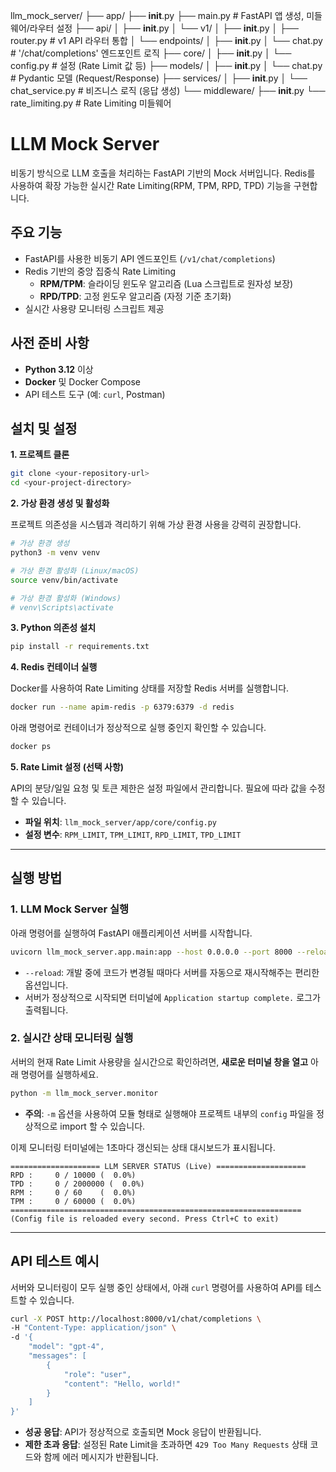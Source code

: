 llm_mock_server/
├── app/
    ├── __init__.py
    ├── main.py             # FastAPI 앱 생성, 미들웨어/라우터 설정
    ├── api/
    │   ├── __init__.py
    │   └── v1/
    │       ├── __init__.py
    │       ├── router.py       # v1 API 라우터 통합
    │       └── endpoints/
    │           ├── __init__.py
    │           └── chat.py     # '/chat/completions' 엔드포인트 로직
    ├── core/
    │   ├── __init__.py
    │   └── config.py         # 설정 (Rate Limit 값 등)
    ├── models/
    │   ├── __init__.py
    │   └── chat.py           # Pydantic 모델 (Request/Response)
    ├── services/
    │   ├── __init__.py
    │   └── chat_service.py   # 비즈니스 로직 (응답 생성)
    └── middleware/
        ├── __init__.py
        └── rate_limiting.py  # Rate Limiting 미들웨어

# LLM Mock Server

비동기 방식으로 LLM 호출을 처리하는 FastAPI 기반의 Mock 서버입니다. Redis를 사용하여 확장 가능한 실시간 Rate Limiting(RPM, TPM, RPD, TPD) 기능을 구현합니다.

## 주요 기능

-   FastAPI를 사용한 비동기 API 엔드포인트 (`/v1/chat/completions`)
-   Redis 기반의 중앙 집중식 Rate Limiting
    -   **RPM/TPM**: 슬라이딩 윈도우 알고리즘 (Lua 스크립트로 원자성 보장)
    -   **RPD/TPD**: 고정 윈도우 알고리즘 (자정 기준 초기화)
-   실시간 사용량 모니터링 스크립트 제공

## 사전 준비 사항

-   **Python 3.12** 이상
-   **Docker** 및 Docker Compose
-   API 테스트 도구 (예: `curl`, Postman)

## 설치 및 설정

**1. 프로젝트 클론**

```bash
git clone <your-repository-url>
cd <your-project-directory>
```

**2. 가상 환경 생성 및 활성화**

프로젝트 의존성을 시스템과 격리하기 위해 가상 환경 사용을 강력히 권장합니다.

```bash
# 가상 환경 생성
python3 -m venv venv

# 가상 환경 활성화 (Linux/macOS)
source venv/bin/activate

# 가상 환경 활성화 (Windows)
# venv\Scripts\activate
```

**3. Python 의존성 설치**

```bash
pip install -r requirements.txt
```

**4. Redis 컨테이너 실행**

Docker를 사용하여 Rate Limiting 상태를 저장할 Redis 서버를 실행합니다.

```bash
docker run --name apim-redis -p 6379:6379 -d redis
```

아래 명령어로 컨테이너가 정상적으로 실행 중인지 확인할 수 있습니다.

```bash
docker ps
```

**5. Rate Limit 설정 (선택 사항)**

API의 분당/일일 요청 및 토큰 제한은 설정 파일에서 관리합니다. 필요에 따라 값을 수정할 수 있습니다.

-   **파일 위치**: `llm_mock_server/app/core/config.py`
-   **설정 변수**: `RPM_LIMIT`, `TPM_LIMIT`, `RPD_LIMIT`, `TPD_LIMIT`

---

## 실행 방법

### 1. LLM Mock Server 실행

아래 명령어를 실행하여 FastAPI 애플리케이션 서버를 시작합니다.

```bash
uvicorn llm_mock_server.app.main:app --host 0.0.0.0 --port 8000 --reload
```

-   `--reload`: 개발 중에 코드가 변경될 때마다 서버를 자동으로 재시작해주는 편리한 옵션입니다.
-   서버가 정상적으로 시작되면 터미널에 `Application startup complete.` 로그가 출력됩니다.

### 2. 실시간 상태 모니터링 실행

서버의 현재 Rate Limit 사용량을 실시간으로 확인하려면, **새로운 터미널 창을 열고** 아래 명령어를 실행하세요.

```bash
python -m llm_mock_server.monitor
```

-   **주의**: `-m` 옵션을 사용하여 모듈 형태로 실행해야 프로젝트 내부의 `config` 파일을 정상적으로 import 할 수 있습니다.

이제 모니터링 터미널에는 1초마다 갱신되는 상태 대시보드가 표시됩니다.

```
==================== LLM SERVER STATUS (Live) ====================
RPD :     0 / 10000 (  0.0%)
TPD :     0 / 2000000 (  0.0%)
RPM :     0 / 60    (  0.0%)
TPM :     0 / 60000 (  0.0%)
=================================================================
(Config file is reloaded every second. Press Ctrl+C to exit)
```

---

## API 테스트 예시

서버와 모니터링이 모두 실행 중인 상태에서, 아래 `curl` 명령어를 사용하여 API를 테스트할 수 있습니다.

```bash
curl -X POST http://localhost:8000/v1/chat/completions \
-H "Content-Type: application/json" \
-d '{
    "model": "gpt-4",
    "messages": [
        {
            "role": "user",
            "content": "Hello, world!"
        }
    ]
}'
```

-   **성공 응답**: API가 정상적으로 호출되면 Mock 응답이 반환됩니다.
-   **제한 초과 응답**: 설정된 Rate Limit을 초과하면 `429 Too Many Requests` 상태 코드와 함께 에러 메시지가 반환됩니다.